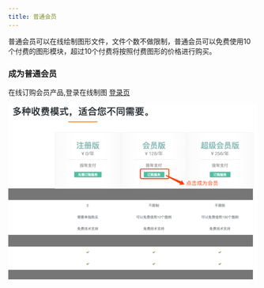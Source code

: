 ```yaml
---
title: 普通会员
---
```

普通会员可以在线绘制图形文件，文件个数不做限制，普通会员可以免费使用10个付费的图形模块，超过10个付费将按照付费图形的价格进行购买。
### 成为普通会员
在线订购会员产品,登录在线制图 [登录页](https://www.freedgo.com/login.html "在线制图")

![成为会员](/public/themes/freedgo/getuser.png "成为会员")